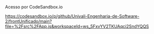 Acesso por CodeSandbox.io

https://codesandbox.io/p/github/Univali-Engenharia-de-Software-2/frontUnificado/main?file=%2Fsrc%2FApp.js&workspaceId=ws_5FxvYV2TKUAqci2SndYQQS
